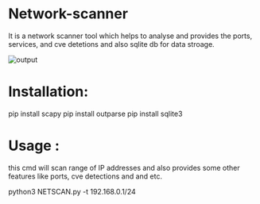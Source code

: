 # Network-scanner
It is a network scanner tool which helps to analyse and provides the ports, services, and cve detetions and also sqlite db for data stroage.   

![output](https://github.com/user-attachments/assets/5d412f3f-17f6-4b1f-850b-e811378b2646)

# Installation:
pip install scapy
pip install outparse
pip install sqlite3

# Usage :
this cmd will scan range of IP addresses and also provides some other features  like ports, cve detections and and etc.

python3 NETSCAN.py -t 192.168.0.1/24




